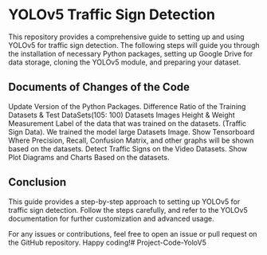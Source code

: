 # YOLOv5 Traffic Sign Detection

This repository provides a comprehensive guide to setting up and using YOLOv5 for traffic sign detection. The following steps will guide you through the installation of necessary Python packages, setting up Google Drive for data storage, cloning the YOLOv5 module, and preparing your dataset.

## Documents of Changes of the Code
Update Version of the Python Packages.
Difference Ratio of the Training Datasets & Test DataSets(105: 100)
Datasets Images Height & Weight Measurement
Label of the data that was trained on the datasets. (Traffic Sign Data).
We trained the model large Datasets Image.
Show Tensorboard Where Precision, Recall, Confusion Matrix, and other graphs
will be shown based on the datasets.
Detect Traffic Signs on the Video Datasets.
Show Plot Diagrams and Charts Based on the datasets.

## Conclusion

This guide provides a step-by-step approach to setting up YOLOv5 for traffic sign detection. Follow the steps carefully, and refer to the YOLOv5 documentation for further customization and advanced usage.

For any issues or contributions, feel free to open an issue or pull request on the GitHub repository. Happy coding!# Project-Code-YoloV5
